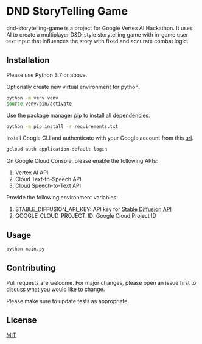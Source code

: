 # DND StoryTelling Game

dnd-storytelling-game is a project for Google Vertex AI Hackathon. It uses AI to create a multiplayer D&D-style storytelling game with in-game user text input that influences the story with fixed and accurate combat logic.


## Installation

Please use Python 3.7 or above.

Optionally create new virtual environment for python.

```bash
python -m venv venv
source venv/bin/activate
```

Use the package manager [pip](https://pip.pypa.io/en/stable/) to install all dependencies.

```bash
python -m pip install -r requirements.txt
```

Install Google CLI and authenticate with your Google account from this [url](
https://cloud.google.com/sdk/docs/install).

```bash
gcloud auth application-default login
```

On Google Cloud Console, please enable the following APIs:
1. Vertex AI API
2. Cloud Text-to-Speech API
3. Cloud Speech-to-Text API

Provide the following environment variables:
1. STABLE_DIFFUSION_API_KEY: API key for [Stable Diffusion API](https://stablediffusionapi.com/settings/api)
2. GOOGLE_CLOUD_PROJECT_ID: Google Cloud Project ID

## Usage

```bash
python main.py
```

## Contributing

Pull requests are welcome. For major changes, please open an issue first
to discuss what you would like to change.

Please make sure to update tests as appropriate.

## License

[MIT](https://choosealicense.com/licenses/mit/)
